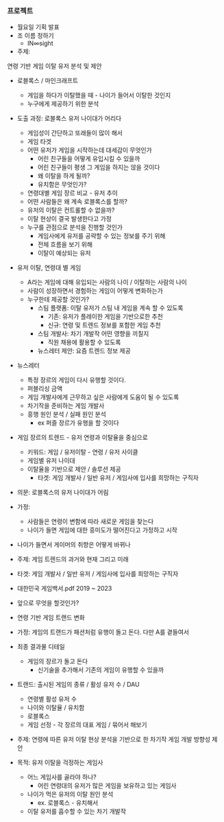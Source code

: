 ### 프로젝트
- 월요일 기획 발표
- 조 이름 정하기
	- IN∞sight
- 주제: 

연령 기반 게임 이탈 유저 분석 및 제안
- 로블록스 / 마인크래프트
	- 게임을 하다가 이탈했을 때 - 나이가 들어서 이탈한 것인지
	- 누구에게 제공하기 위한 분석
- 도출 과정: 로블록스 유저 나이대가 어리다
	- 게임성이 간단하고 또래들이 많이 해서
	- 게임 타겟 
	- 어떤 유저가 게임을 시작하는데 대세감이 무엇인가
		- 어린 친구들을 어떻게 유입시킬 수 있을까
		- 어린 친구들이 평생 그 게임을 하지는 않을 것이다
		- 왜 이탈을 하게 될까?
		- 유치함은 무엇인가?
	- 연령대별 게임 장르 비교 - 유저 추이
	- 어떤 사람들은 왜 계속 로블록스를 할까?
	- 유저의 이탈은 컨트롤할 수 없을까?
	- 이탈 현상이 결국 발생한다고 가정
	- 누구를 관점으로 분석을 진행할 것인가
		- 게임사에게 유저를 공략할 수 있는 정보를 주기 위해
		- 전체 흐름을 보기 위해
		- 이탈이 예상되는 유저
- 유저 이탈, 연령대 별 게임
	- A라는 게임에 대해 유입되는 사람의 나이 / 이탈하는 사람의 나이
	- 사람이 성장하면서 경험하는 게임이 어떻게 변화하는가
	- 누구한테 제공할 것인가?
		- 스팀 플랫폼: 이탈 유저가 스팀 내 게임을 계속 할 수 있도록
			- 기존: 유저가 플레이한 게임을 기반으로한 추천
			- 신규: 연령 및 트렌드 정보를 포함한 게임 추천
		- 스팀 개발사: 차기 개발작 어떤 영향을 끼칠지
			- 직원 채용에 활용할 수 있도록 
		- 뉴스레터 제안: 요즘 트렌드 정보 제공
- 뉴스레터
	- 특정 장르의 게임이 다시 유행할 것이다.
	- 퍼블리싱 금액
	- 게임 개발사에게 근무하고 싶은 사람에게 도움이 될 수 있도록
	- 차기작을 준비하는 게임 개발사
	- 흥행 원인 분석 / 실패 원인 분석
		- ex 퍼즐 장르가 유행을 할 것이다

- 게임 장르의 트렌드 - 유저 연령과 이탈율을 중심으로
	- 키워드: 게임 / 유저이탈 - 연령 / 유저 사이클
	- 게임별 유저 나이대
	- 이탈율을 기반으로 제안 / 솔루션 제공
		- 타겟: 게임 개발사 / 일반 유저 / 게임사에 입사를 희망하는 구직자

- 의문: 로블록스의 유저 나이대가 어림
- 가정:
	- 사람들은 연령이 변함에 따라 새로운 게임을 찾는다
	- 나이가 들면 게임에 대한 흥미도가 떨어진다고 가정하고 시작
- 나이가 들면서 게이머의 취향은 어떻게 바뀌나
- 주제: 게임 트렌드의 과거와 현재 그리고 미래
- 타겟: 게임 개발사 / 일반 유저 / 게임사에 입사를 희망하는 구직자

- 대한민국 게임백서.pdf 2019 ~ 2023

- 앞으로 무엇을 할것인가?


- 연령 기반 게임 트랜드 변화
- 가정: 게임의 트랜드가 패션처럼 유행이 돌고 돈다. 다만 A를 곁들여서
- 최종 결과물 디테일
	- 게임의 장르가 돌고 돈다
		- 신기술을 추가해서 기존의 게임이 유행할 수 있을까
- 트랜드: 출시된 게임의 종류 / 활성 유저 수 / DAU
	- 연령별 활성 유저 수
	- 나이와 이탈율 / 유치함
	- 로블록스
	- 게임 선정 - 각 장르의 대표 게임 / 묶어서 해보기

- 주제: 연령에 따른 유저 이탈 현상 분석을 기반으로 한 차기작 게임 개발 방향성 제안
- 목적: 유저 이탈을 걱정하는 게임사
	- 어느 게임사를 골라야 하나?
		- 어린 연령대의 유저가 많은 게임을 보유하고 있는 게임사
	- 나이가 먹은 유저의 이탈 원인 분석
		- ex. 로블록스 - 유치해서
	- 이탈 유저를 흡수할 수 있는 차기 개발작
